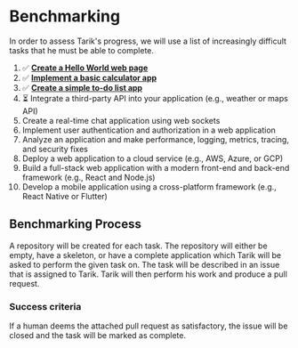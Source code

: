 # Benchmarking

In order to assess Tarik's progress, we will use a list of increasingly difficult tasks that he must be able to complete.

1. ✅ [**Create a Hello World web page**](https://github.com/tarik-tasktopr/hello-world/issues/1)
1. ✅ [**Implement a basic calculator app**](https://github.com/tarik-tasktopr/calculator/issues/1)
1. ✅ [**Create a simple to-do list app**](https://github.com/tarik-tasktopr/to-do-list/issues/1)
1. ⏳ Integrate a third-party API into your application (e.g., weather or maps API)
1. Create a real-time chat application using web sockets
1. Implement user authentication and authorization in a web application
1. Analyze an application and make performance, logging, metrics, tracing, and security fixes
1. Deploy a web application to a cloud service (e.g., AWS, Azure, or GCP)
1. Build a full-stack web application with a modern front-end and back-end framework (e.g., React and Node.js)
1. Develop a mobile application using a cross-platform framework (e.g., React Native or Flutter)

## Benchmarking Process

A repository will be created for each task. The repository will either be empty, have a skeleton, or have a complete application which Tarik will be asked to perform the given task on. The task will be described in an issue that is assigned to Tarik. Tarik will then perform his work and produce a pull request.

### Success criteria

If a human deems the attached pull request as satisfactory, the issue will be closed and the task will be marked as complete.
